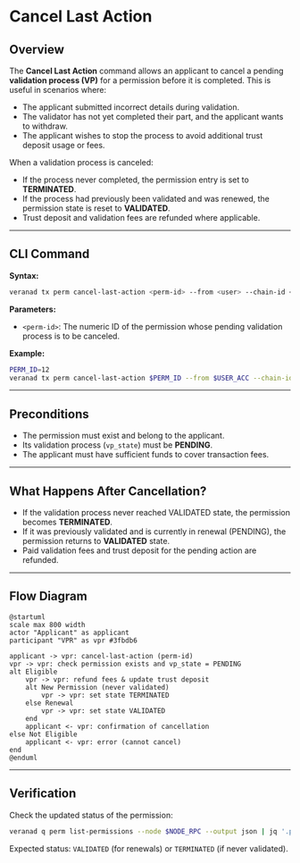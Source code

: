 # Cancel Last Action


## Overview

The **Cancel Last Action** command allows an applicant to cancel a pending **validation process (VP)** for a permission before it is completed. This is useful in scenarios where:

- The applicant submitted incorrect details during validation.
- The validator has not yet completed their part, and the applicant wants to withdraw.
- The applicant wishes to stop the process to avoid additional trust deposit usage or fees.

When a validation process is canceled:
- If the process never completed, the permission entry is set to **TERMINATED**.
- If the process had previously been validated and was renewed, the permission state is reset to **VALIDATED**.
- Trust deposit and validation fees are refunded where applicable.

---

## CLI Command

**Syntax:**
```bash
veranad tx perm cancel-last-action <perm-id> --from <user> --chain-id <chain-id> --keyring-backend test --fees <amount> --gas auto
```

**Parameters:**
- `<perm-id>`: The numeric ID of the permission whose pending validation process is to be canceled.

**Example:**
```bash
PERM_ID=12
veranad tx perm cancel-last-action $PERM_ID --from $USER_ACC --chain-id $CHAIN_ID --keyring-backend test --fees 600000uvna --node $NODE_RPC
```

---

## Preconditions

- The permission must exist and belong to the applicant.
- Its validation process (`vp_state`) must be **PENDING**.
- The applicant must have sufficient funds to cover transaction fees.

---

## What Happens After Cancellation?

- If the validation process never reached VALIDATED state, the permission becomes **TERMINATED**.
- If it was previously validated and is currently in renewal (PENDING), the permission returns to **VALIDATED** state.
- Paid validation fees and trust deposit for the pending action are refunded.

---

## Flow Diagram

```plantuml
@startuml
scale max 800 width
actor "Applicant" as applicant
participant "VPR" as vpr #3fbdb6

applicant -> vpr: cancel-last-action (perm-id)
vpr -> vpr: check permission exists and vp_state = PENDING
alt Eligible
    vpr -> vpr: refund fees & update trust deposit
    alt New Permission (never validated)
        vpr -> vpr: set state TERMINATED
    else Renewal
        vpr -> vpr: set state VALIDATED
    end
    applicant <- vpr: confirmation of cancellation
else Not Eligible
    applicant <- vpr: error (cannot cancel)
end
@enduml
```

---

## Verification

Check the updated status of the permission:
```bash
veranad q perm list-permissions --node $NODE_RPC --output json | jq '.permissions[] | select(.id == "'$PERM_ID'")'
```

Expected status: `VALIDATED` (for renewals) or `TERMINATED` (if never validated).
